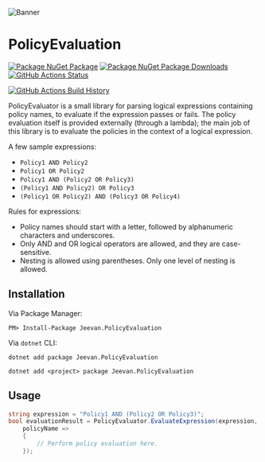 ![Banner](Images/Banner.png)

# PolicyEvaluation

[![Package NuGet Package](https://img.shields.io/nuget/v/PolicyEvaluation.svg)](https://www.nuget.org/packages/PolicyEvaluation/) [![Package NuGet Package Downloads](https://img.shields.io/nuget/dt/PolicyEvaluation)](https://www.nuget.org/packages/PolicyEvaluation) [![GitHub Actions Status](https://github.com/JeevanJames/PolicyEvaluation/workflows/Build/badge.svg?branch=main)](https://github.com/JeevanJames/PolicyEvaluation/actions)

[![GitHub Actions Build History](https://buildstats.info/github/chart/JeevanJames/PolicyEvaluation?branch=main&includeBuildsFromPullRequest=false)](https://github.com/JeevanJames/PolicyEvaluation/actions)

PolicyEvaluator is a small library for parsing logical expressions containing policy names, to evaluate if the expression passes or fails. The policy evaluation itself is provided externally (through a lambda); the main job of this library is to evaluate the policies in the context of a logical expression.

A few sample expressions:
* `Policy1 AND Policy2`
* `Policy1 OR Policy2`
* `Policy1 AND (Policy2 OR Policy3)`
* `(Policy1 AND Policy2) OR Policy3`
* `(Policy1 OR Policy2) AND (Policy3 OR Policy4)`

Rules for expressions:
* Policy names should start with a letter, followed by alphanumeric characters and underscores.
* Only AND and OR logical operators are allowed, and they are case-sensitive.
* Nesting is allowed using parentheses. Only one level of nesting is allowed.

## Installation

Via Package Manager:

```
PM> Install-Package Jeevan.PolicyEvaluation
```

Via `dotnet` CLI:

```
dotnet add package Jeevan.PolicyEvaluation

dotnet add <project> package Jeevan.PolicyEvaluation
```

## Usage

```cs
string expression = "Policy1 AND (Policy2 OR Policy3)";
bool evaluationResult = PolicyEvaluator.EvaluateExpression(expression,
    policyName =>
    {
        // Perform policy evaluation here.
    });
```
